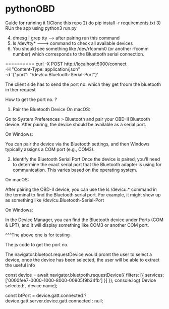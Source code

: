# pythonOBD


Guide for running it
1)Clone this repo
2) do pip install -r requirements.txt
3) RUn the app using python3 run.py

4) dmesg | grep tty --> after pairing run this command
5) ls /dev/tty*  ---> command to check all available devices
6) You should see something like /dev/rfcomm0 (or another rfcomm number) which corresponds to the Bluetooth serial connection.

==========
curl -X POST http://localhost:5000/connect \
     -H "Content-Type: application/json" \
     -d '{"port": "/dev/cu.Bluetooth-Serial-Port"}'

The client side has to send the port no. which they get froom the bluetooth in ther request

How to get the port no. ?
1. Pair the Bluetooth Device
On macOS:

Go to System Preferences > Bluetooth and pair your OBD-II Bluetooth device.
After pairing, the device should be available as a serial port.

On Windows:

You can pair the device via the Bluetooth settings, and then Windows typically assigns a COM port (e.g., COM3).

2. Identify the Bluetooth Serial Port
Once the device is paired, you'll need to determine the exact serial port that the Bluetooth adapter is using for communication. This varies based on the operating system.

On macOS:

After pairing the OBD-II device, you can use the ls /dev/cu.* command in the terminal to find the Bluetooth serial port.
For example, it might show up as something like /dev/cu.Bluetooth-Serial-Port

On Windows:

In the Device Manager, you can find the Bluetooth device under Ports (COM & LPT), and it will display something like COM3 or another COM port.

^^^The above one is for testing

The js code to get the port no.

The navigator.bluetoot.requestDevice would promt the user to select a device, once the device has been selected, the user will be able to extract the useful info

  const device = await navigator.bluetooth.requestDevice({
                filters: [{ services: ['0000fee7-0000-1000-8000-00805f9b34fb'] }] 
            });
            console.log('Device selected:', device.name);

const btPort = device.gatt.connected ? device.gatt.server.device.gatt.connected : null;



